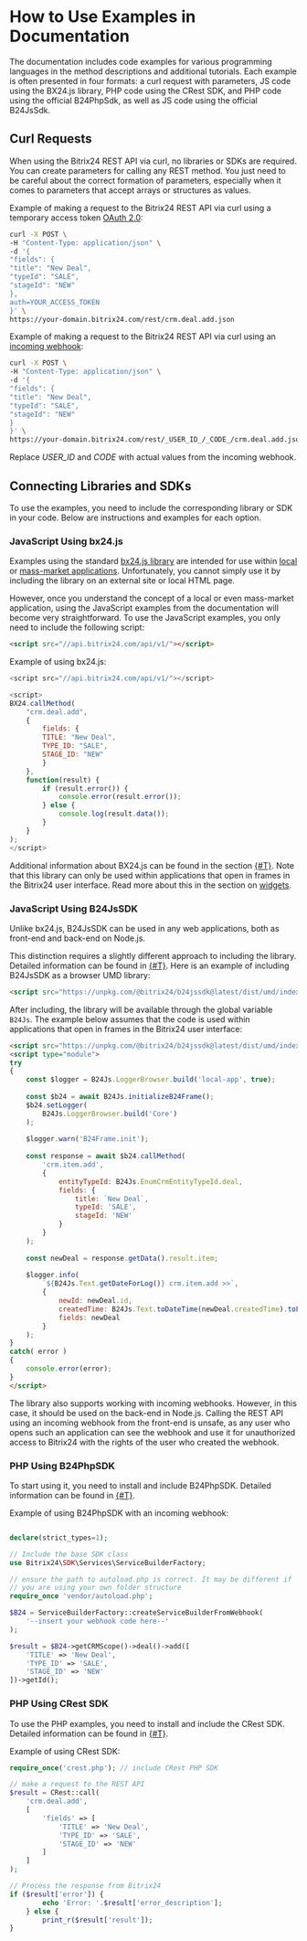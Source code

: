 # How to Use Examples in Documentation

The documentation includes code examples for various programming languages in the method descriptions and additional tutorials. Each example is often presented in four formats: a curl request with parameters, JS code using the BX24.js library, PHP code using the CRest SDK, and PHP code using the official B24PhpSdk, as well as JS code using the official B24JsSdk.

## Curl Requests

When using the Bitrix24 REST API via curl, no libraries or SDKs are required. You can create parameters for calling any REST method. You just need to be careful about the correct formation of parameters, especially when it comes to parameters that accept arrays or structures as values.

Example of making a request to the Bitrix24 REST API via curl using a temporary access token [OAuth 2.0](../settings/oauth/index.md):

```bash
curl -X POST \
-H "Content-Type: application/json" \
-d '{
"fields": {
"title": "New Deal",
"typeId": "SALE",
"stageId": "NEW"
},
auth=YOUR_ACCESS_TOKEN
}' \
https://your-domain.bitrix24.com/rest/crm.deal.add.json
```

Example of making a request to the Bitrix24 REST API via curl using an [incoming webhook](../local-integrations/local-webhooks.md):

```bash
curl -X POST \
-H "Content-Type: application/json" \
-d '{
"fields": {
"title": "New Deal",
"typeId": "SALE",
"stageId": "NEW"
}
}' \
https://your-domain.bitrix24.com/rest/_USER_ID_/_CODE_/crm.deal.add.json
```

Replace _USER_ID_ and _CODE_ with actual values from the incoming webhook.

## Connecting Libraries and SDKs

To use the examples, you need to include the corresponding library or SDK in your code. Below are instructions and examples for each option.

### JavaScript Using bx24.js

Examples using the standard [bx24.js library](../sdk/bx24-js-sdk/index.md) are intended for use within [local](../local-integrations/local-apps.md) or [mass-market applications](../market/index.md). Unfortunately, you cannot simply use it by including the library on an external site or local HTML page.

However, once you understand the concept of a local or even mass-market application, using the JavaScript examples from the documentation will become very straightforward. To use the JavaScript examples, you only need to include the following script:

```html
<script src="//api.bitrix24.com/api/v1/"></script>
```

Example of using bx24.js:

```js
<script src="//api.bitrix24.com/api/v1/"></script>

<script>
BX24.callMethod(
    "crm.deal.add",
    {
        fields: {
        TITLE: "New Deal",
        TYPE_ID: "SALE",
        STAGE_ID: "NEW"
        }
    },
    function(result) {
        if (result.error()) {
            console.error(result.error());
        } else {
            console.log(result.data());
        }
    }
);
</script>
```

Additional information about BX24.js can be found in the section [{#T}](../sdk/bx24-js-sdk/index.md). Note that this library can only be used within applications that open in frames in the Bitrix24 user interface. Read more about this in the section on [widgets](../api-reference/widgets/index.md).

### JavaScript Using B24JsSDK

Unlike bx24.js, B24JsSDK can be used in any web applications, both as front-end and back-end on Node.js.

This distinction requires a slightly different approach to including the library. Detailed information can be found in [{#T}](../sdk/b24jssdk/index.md). Here is an example of including B24JsSDK as a browser UMD library:

```html
<script src="https://unpkg.com/@bitrix24/b24jssdk@latest/dist/umd/index.min.js"></script>
```

After including, the library will be available through the global variable `B24Js`. The example below assumes that the code is used within applications that open in frames in the Bitrix24 user interface:

```html
<script src="https://unpkg.com/@bitrix24/b24jssdk@latest/dist/umd/index.min.js"></script>
<script type="module">
try
{
    const $logger = B24Js.LoggerBrowser.build('local-app', true);
    
    const $b24 = await B24Js.initializeB24Frame();
    $b24.setLogger(
        B24Js.LoggerBrowser.build('Core')
    );
    
    $logger.warn('B24Frame.init');
    
    const response = await $b24.callMethod(
        'crm.item.add',
        {
            entityTypeId: B24Js.EnumCrmEntityTypeId.deal,
            fields: {
                title: `New Deal`,
                typeId: 'SALE',
                stageId: 'NEW'
            }
        }
    );
    
    const newDeal = response.getData().result.item;
    
    $logger.info(
        `${B24Js.Text.getDateForLog()} crm.item.add >>`,
        {
            newId: newDeal.id,
            createdTime: B24Js.Text.toDateTime(newDeal.createdTime).toFormat('HH:mm:ss'),
            fields: newDeal
        }
    );
}
catch( error )
{
    console.error(error);
}
</script>
```

The library also supports working with incoming webhooks. However, in this case, it should be used on the back-end in Node.js. Calling the REST API using an incoming webhook from the front-end is unsafe, as any user who opens such an application can see the webhook and use it for unauthorized access to Bitrix24 with the rights of the user who created the webhook.

### PHP Using B24PhpSDK

To start using it, you need to install and include B24PhpSDK. Detailed information can be found in [{#T}](../sdk/b24phpsdk/index.md).

Example of using B24PhpSDK with an incoming webhook:

```php

declare(strict_types=1);

// Include the base SDK class
use Bitrix24\SDK\Services\ServiceBuilderFactory;

// ensure the path to autoload.php is correct. It may be different if
// you are using your own folder structure 
require_once 'vendor/autoload.php'; 

$B24 = ServiceBuilderFactory::createServiceBuilderFromWebhook(
    '--insert your webhook code here--'
);

$result = $B24->getCRMScope()->deal()->add([
    'TITLE' => 'New Deal',
    'TYPE_ID' => 'SALE',
    'STAGE_ID' => 'NEW'
])->getId();
```

### PHP Using CRest SDK

To use the PHP examples, you need to install and include the CRest SDK. Detailed information can be found in [{#T}](../sdk/crest-php-sdk/index.md).

Example of using CRest SDK:

```php
require_once('crest.php'); // include CRest PHP SDK

// make a request to the REST API
$result = CRest::call(
    'crm.deal.add',
    [
        'fields' => [
            'TITLE' => 'New Deal',
            'TYPE_ID' => 'SALE',
            'STAGE_ID' => 'NEW'
        ]
    ]
);

// Process the response from Bitrix24
if ($result['error']) {
        echo 'Error: '.$result['error_description'];
    } else {
        print_r($result['result']);
}
```